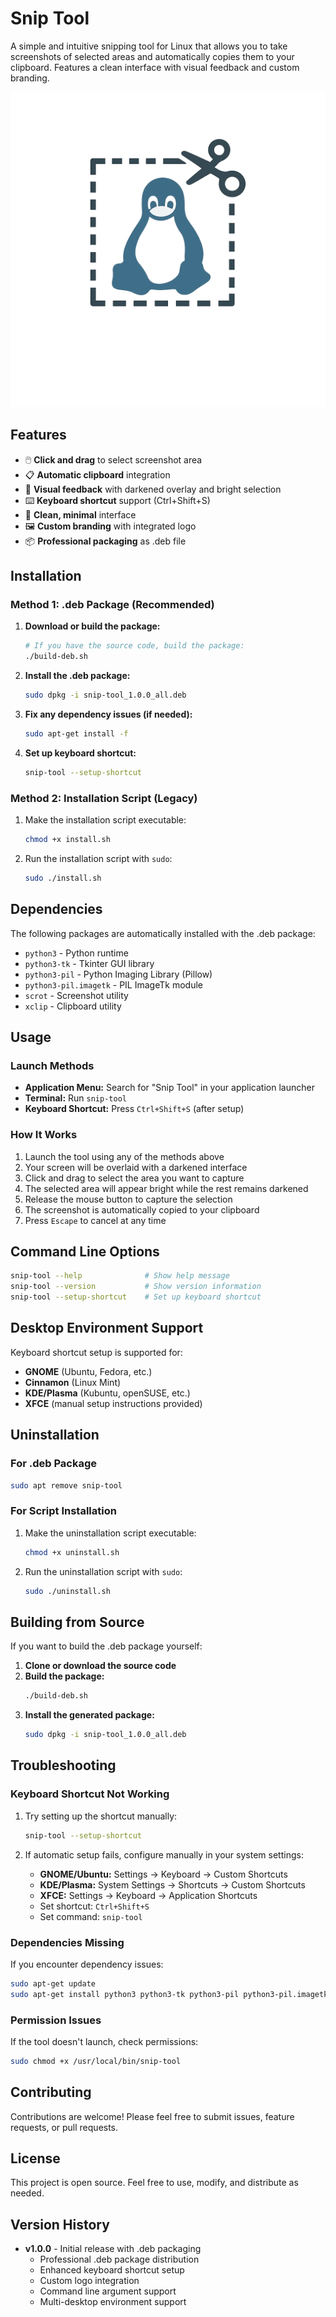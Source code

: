# Snip Tool

A simple and intuitive snipping tool for Linux that allows you to take screenshots of selected areas and automatically copies them to your clipboard. Features a clean interface with visual feedback and custom branding.

![Snip Tool Logo](snip-tool.png)

## Features

- 🖱️ **Click and drag** to select screenshot area
- 📋 **Automatic clipboard** integration
- 🎨 **Visual feedback** with darkened overlay and bright selection
- ⌨️ **Keyboard shortcut** support (Ctrl+Shift+S)
- 🎯 **Clean, minimal** interface
- 🖼️ **Custom branding** with integrated logo
- 📦 **Professional packaging** as .deb file

## Installation

### Method 1: .deb Package (Recommended)

1. **Download or build the package:**
   ```bash
   # If you have the source code, build the package:
   ./build-deb.sh
   ```

2. **Install the .deb package:**
   ```bash
   sudo dpkg -i snip-tool_1.0.0_all.deb
   ```

3. **Fix any dependency issues (if needed):**
   ```bash
   sudo apt-get install -f
   ```

4. **Set up keyboard shortcut:**
   ```bash
   snip-tool --setup-shortcut
   ```

### Method 2: Installation Script (Legacy)

1. Make the installation script executable:
   ```bash
   chmod +x install.sh
   ```

2. Run the installation script with `sudo`:
   ```bash
   sudo ./install.sh
   ```

## Dependencies

The following packages are automatically installed with the .deb package:

- `python3` - Python runtime
- `python3-tk` - Tkinter GUI library
- `python3-pil` - Python Imaging Library (Pillow)
- `python3-pil.imagetk` - PIL ImageTk module
- `scrot` - Screenshot utility
- `xclip` - Clipboard utility

## Usage

### Launch Methods

- **Application Menu:** Search for "Snip Tool" in your application launcher
- **Terminal:** Run `snip-tool`
- **Keyboard Shortcut:** Press `Ctrl+Shift+S` (after setup)

### How It Works

1. Launch the tool using any of the methods above
2. Your screen will be overlaid with a darkened interface
3. Click and drag to select the area you want to capture
4. The selected area will appear bright while the rest remains darkened
5. Release the mouse button to capture the selection
6. The screenshot is automatically copied to your clipboard
7. Press `Escape` to cancel at any time

## Command Line Options

```bash
snip-tool --help              # Show help message
snip-tool --version           # Show version information
snip-tool --setup-shortcut    # Set up keyboard shortcut
```

## Desktop Environment Support

Keyboard shortcut setup is supported for:
- **GNOME** (Ubuntu, Fedora, etc.)
- **Cinnamon** (Linux Mint)
- **KDE/Plasma** (Kubuntu, openSUSE, etc.)
- **XFCE** (manual setup instructions provided)

## Uninstallation

### For .deb Package
```bash
sudo apt remove snip-tool
```

### For Script Installation
1. Make the uninstallation script executable:
   ```bash
   chmod +x uninstall.sh
   ```

2. Run the uninstallation script with `sudo`:
   ```bash
   sudo ./uninstall.sh
   ```

## Building from Source

If you want to build the .deb package yourself:

1. **Clone or download the source code**
2. **Build the package:**
   ```bash
   ./build-deb.sh
   ```
3. **Install the generated package:**
   ```bash
   sudo dpkg -i snip-tool_1.0.0_all.deb
   ```

## Troubleshooting

### Keyboard Shortcut Not Working

1. Try setting up the shortcut manually:
   ```bash
   snip-tool --setup-shortcut
   ```

2. If automatic setup fails, configure manually in your system settings:
   - **GNOME/Ubuntu:** Settings → Keyboard → Custom Shortcuts
   - **KDE/Plasma:** System Settings → Shortcuts → Custom Shortcuts
   - **XFCE:** Settings → Keyboard → Application Shortcuts
   - Set shortcut: `Ctrl+Shift+S`
   - Set command: `snip-tool`

### Dependencies Missing

If you encounter dependency issues:
```bash
sudo apt-get update
sudo apt-get install python3 python3-tk python3-pil python3-pil.imagetk scrot xclip
```

### Permission Issues

If the tool doesn't launch, check permissions:
```bash
sudo chmod +x /usr/local/bin/snip-tool
```

## Contributing

Contributions are welcome! Please feel free to submit issues, feature requests, or pull requests.

## License

This project is open source. Feel free to use, modify, and distribute as needed.

## Version History

- **v1.0.0** - Initial release with .deb packaging
  - Professional .deb package distribution
  - Enhanced keyboard shortcut setup
  - Custom logo integration
  - Command line argument support
  - Multi-desktop environment support
